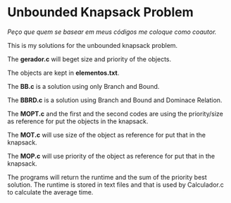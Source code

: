 # Unbounded Knapsack Problem
 
  <p><i>Peço que quem se basear em meus códigos me coloque como coautor.</i><p>
  
 <p>This is my solutions for the unbounded knapsack problem.</p>
 <p>The <b>gerador.c</b> will beget size and priority of the objects.</p>
 <p>The objects are kept in <b>elementos.txt</b>.</p>
 <p>The <b>BB.c</b> is a solution using only Branch and Bound.</p>
 <p>The <b>BBRD.c</b> is a solution using Branch and Bound and Dominace Relation.</p>
 <p>The <b>MOPT.c</b> and the first and the second codes are using the priority/size as reference for put the objects in the knapsack.</p>

 <p>The <b>MOT.c</b> will use size of the object as reference for put that in the knapsack.</p>
 <p>The <b>MOP.c</b> will use priority of the object as reference for put that in the knapsack.</p>
 <p>The programs will return the runtime and the sum of the priority best solution. The runtime is stored in text files and that is used by Calculador.c to calculate the average time.</p>


